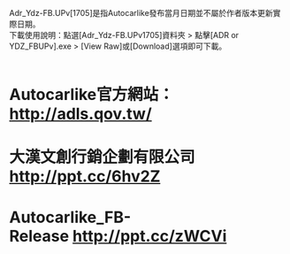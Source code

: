 Adr_Ydz-FB.UPv[1705]是指Autocarlike發布當月日期並不屬於作者版本更新實際日期。<br>
下載使用說明：點選[Adr_Ydz-FB.UPv1705]資料夾 > 點擊[ADR or YDZ_FBUPv].exe > [View Raw]或[Download]選項即可下載。<br><br>
# Autocarlike官方網站：http://adls.qov.tw/
# 大漢文創行銷企劃有限公司 http://ppt.cc/6hv2Z
# Autocarlike_FB-Release http://ppt.cc/zWCVi
